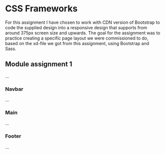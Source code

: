# CSS Frameworks
For this assignment I have chosen to work with CDN version of Bootstrap to code the supplied design into a responsive design that supports from around 375px screen size and upwards. The goal for the assignment was to practice creating a specific page layout we were commissioned to do, based on the xd-file we got from this assignment, using Bootstrap and Sass. 
## Module assignment 1
...
### Navbar
...
### Main
...
### Footer
...
